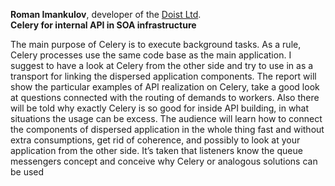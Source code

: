 **Roman Imankulov**, developer of the [Doist Ltd](http://Doist.io/).  
**Celery for internal API in SOA infrastructure**

The main purpose of Celery is to execute background tasks. As a rule, Celery processes use the same code base as the main application. I suggest to have a look at Celery from the other side and try to use in as a transport for linking the dispersed application components.  The report will show the particular examples of API realization on Celery, take a good look at questions connected with the routing of demands to workers. Also there will be told why exactly Celery is so good for inside API building, in what situations the usage can be excess. The audience will learn how to connect the components of dispersed application in the whole thing  fast and without extra consumptions, get rid of coherence, and possibly to look at your application from the other side. It’s taken that listeners know the queue messengers concept and conceive why Celery or analogous solutions  can be used


